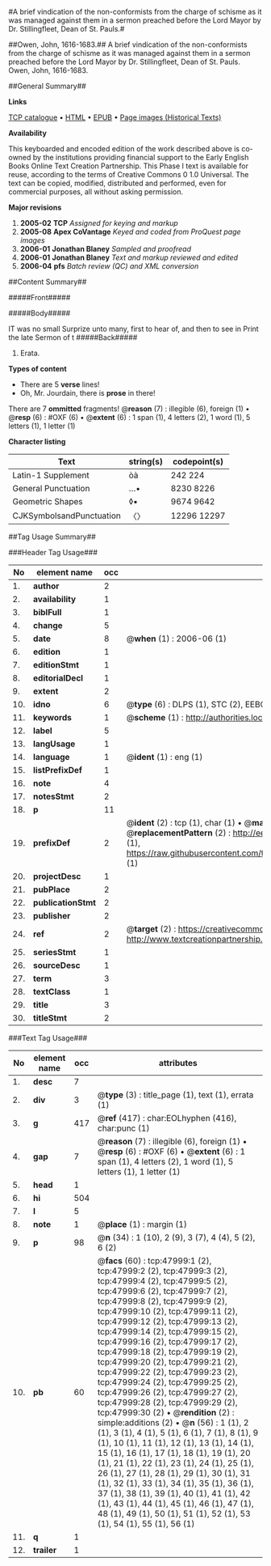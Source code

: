 #A brief vindication of the non-conformists from the charge of schisme as it was managed against them in a sermon preached before the Lord Mayor by Dr. Stillingfleet, Dean of St. Pauls.#

##Owen, John, 1616-1683.##
A brief vindication of the non-conformists from the charge of schisme as it was managed against them in a sermon preached before the Lord Mayor by Dr. Stillingfleet, Dean of St. Pauls.
Owen, John, 1616-1683.

##General Summary##

**Links**

[TCP catalogue](http://www.ota.ox.ac.uk/tcp/)  • 
[HTML](http://tei.it.ox.ac.uk/tcp/Texts-HTML/free/A53/A53674.html)  • 
[EPUB](http://tei.it.ox.ac.uk/tcp/Texts-EPUB/free/A53/A53674.epub) • 
[Page images (Historical Texts)](https://data.historicaltexts.jisc.ac.uk/view?pubId=eebo-11655913e&pageId=eebo-11655913e-47999-1)

**Availability**

This keyboarded and encoded edition of the
	       work described above is co-owned by the institutions
	       providing financial support to the Early English Books
	       Online Text Creation Partnership. This Phase I text is
	       available for reuse, according to the terms of Creative
	       Commons 0 1.0 Universal. The text can be copied,
	       modified, distributed and performed, even for
	       commercial purposes, all without asking permission.

**Major revisions**

1. __2005-02__ __TCP__ *Assigned for keying and markup*
1. __2005-08__ __Apex CoVantage__ *Keyed and coded from ProQuest page images*
1. __2006-01__ __Jonathan Blaney__ *Sampled and proofread*
1. __2006-01__ __Jonathan Blaney__ *Text and markup reviewed and edited*
1. __2006-04__ __pfs__ *Batch review (QC) and XML conversion*

##Content Summary##

#####Front#####

#####Body#####

IT was no small Surprize unto many, first to hear of, and then to see in Print the late Sermon of t
#####Back#####

1. Erata.

**Types of content**

  * There are 5 **verse** lines!
  * Oh, Mr. Jourdain, there is **prose** in there!

There are 7 **ommitted** fragments! 
 @__reason__ (7) : illegible (6), foreign (1)  •  @__resp__ (6) : #OXF (6)  •  @__extent__ (6) : 1 span (1), 4 letters (2), 1 word (1), 5 letters (1), 1 letter (1)

**Character listing**


|Text|string(s)|codepoint(s)|
|---|---|---|
|Latin-1 Supplement|òà|242 224|
|General Punctuation|…•|8230 8226|
|Geometric Shapes|◊▪|9674 9642|
|CJKSymbolsandPunctuation|〈〉|12296 12297|

##Tag Usage Summary##

###Header Tag Usage###

|No|element name|occ|attributes|
|---|---|---|---|
|1.|__author__|2||
|2.|__availability__|1||
|3.|__biblFull__|1||
|4.|__change__|5||
|5.|__date__|8| @__when__ (1) : 2006-06 (1)|
|6.|__edition__|1||
|7.|__editionStmt__|1||
|8.|__editorialDecl__|1||
|9.|__extent__|2||
|10.|__idno__|6| @__type__ (6) : DLPS (1), STC (2), EEBO-CITATION (1), OCLC (1), VID (1)|
|11.|__keywords__|1| @__scheme__ (1) : http://authorities.loc.gov/ (1)|
|12.|__label__|5||
|13.|__langUsage__|1||
|14.|__language__|1| @__ident__ (1) : eng (1)|
|15.|__listPrefixDef__|1||
|16.|__note__|4||
|17.|__notesStmt__|2||
|18.|__p__|11||
|19.|__prefixDef__|2| @__ident__ (2) : tcp (1), char (1)  •  @__matchPattern__ (2) : ([0-9\-]+):([0-9IVX]+) (1), (.+) (1)  •  @__replacementPattern__ (2) : http://eebo.chadwyck.com/downloadtiff?vid=$1&page=$2 (1), https://raw.githubusercontent.com/textcreationpartnership/Texts/master/tcpchars.xml#$1 (1)|
|20.|__projectDesc__|1||
|21.|__pubPlace__|2||
|22.|__publicationStmt__|2||
|23.|__publisher__|2||
|24.|__ref__|2| @__target__ (2) : https://creativecommons.org/publicdomain/zero/1.0/ (1), http://www.textcreationpartnership.org/docs/. (1)|
|25.|__seriesStmt__|1||
|26.|__sourceDesc__|1||
|27.|__term__|3||
|28.|__textClass__|1||
|29.|__title__|3||
|30.|__titleStmt__|2||


###Text Tag Usage###

|No|element name|occ|attributes|
|---|---|---|---|
|1.|__desc__|7||
|2.|__div__|3| @__type__ (3) : title_page (1), text (1), errata (1)|
|3.|__g__|417| @__ref__ (417) : char:EOLhyphen (416), char:punc (1)|
|4.|__gap__|7| @__reason__ (7) : illegible (6), foreign (1)  •  @__resp__ (6) : #OXF (6)  •  @__extent__ (6) : 1 span (1), 4 letters (2), 1 word (1), 5 letters (1), 1 letter (1)|
|5.|__head__|1||
|6.|__hi__|504||
|7.|__l__|5||
|8.|__note__|1| @__place__ (1) : margin (1)|
|9.|__p__|98| @__n__ (34) : 1 (10), 2 (9), 3 (7), 4 (4), 5 (2), 6 (2)|
|10.|__pb__|60| @__facs__ (60) : tcp:47999:1 (2), tcp:47999:2 (2), tcp:47999:3 (2), tcp:47999:4 (2), tcp:47999:5 (2), tcp:47999:6 (2), tcp:47999:7 (2), tcp:47999:8 (2), tcp:47999:9 (2), tcp:47999:10 (2), tcp:47999:11 (2), tcp:47999:12 (2), tcp:47999:13 (2), tcp:47999:14 (2), tcp:47999:15 (2), tcp:47999:16 (2), tcp:47999:17 (2), tcp:47999:18 (2), tcp:47999:19 (2), tcp:47999:20 (2), tcp:47999:21 (2), tcp:47999:22 (2), tcp:47999:23 (2), tcp:47999:24 (2), tcp:47999:25 (2), tcp:47999:26 (2), tcp:47999:27 (2), tcp:47999:28 (2), tcp:47999:29 (2), tcp:47999:30 (2)  •  @__rendition__ (2) : simple:additions (2)  •  @__n__ (56) : 1 (1), 2 (1), 3 (1), 4 (1), 5 (1), 6 (1), 7 (1), 8 (1), 9 (1), 10 (1), 11 (1), 12 (1), 13 (1), 14 (1), 15 (1), 16 (1), 17 (1), 18 (1), 19 (1), 20 (1), 21 (1), 22 (1), 23 (1), 24 (1), 25 (1), 26 (1), 27 (1), 28 (1), 29 (1), 30 (1), 31 (1), 32 (1), 33 (1), 34 (1), 35 (1), 36 (1), 37 (1), 38 (1), 39 (1), 40 (1), 41 (1), 42 (1), 43 (1), 44 (1), 45 (1), 46 (1), 47 (1), 48 (1), 49 (1), 50 (1), 51 (1), 52 (1), 53 (1), 54 (1), 55 (1), 56 (1)|
|11.|__q__|1||
|12.|__trailer__|1||
